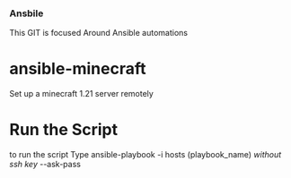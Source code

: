 ### Ansbile


This GIT is focused Around Ansible automations


# ansible-minecraft
Set up a minecraft 1.21 server remotely

# Run the Script

 to run the script Type ansible-playbook -i hosts (playbook_name) *without ssh key* --ask-pass
